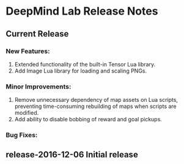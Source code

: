 # DeepMind Lab Release Notes

## Current Release

### New Features:

1.  Extended functionality of the built-in Tensor Lua library.
2.  Add Image Lua library for loading and scaling PNGs.

### Minor Improvements:

1.  Remove unnecessary dependency of map assets on Lua scripts, preventing
    time-consuming rebuilding of maps when scripts are modified.
2.  Add ability to disable bobbing of reward and goal pickups.

### Bug Fixes:

## release-2016-12-06 Initial release
